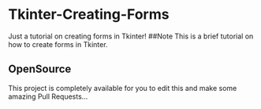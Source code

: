 # Tkinter-Creating-Forms
Just  a tutorial on creating forms in Tkinter!
##Note
This is a brief tutorial on how to create forms in Tkinter.

## OpenSource
This project is completely available for you to edit this and make some amazing Pull Requests...
